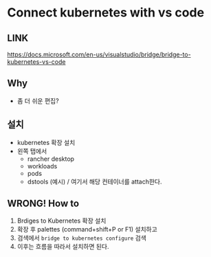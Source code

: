# Connect kubernetes with vs code 

## LINK 

https://docs.microsoft.com/en-us/visualstudio/bridge/bridge-to-kubernetes-vs-code

## Why 

- 좀 더 쉬운 편집? 

## 설치 

- kubernetes 확장 설치 
- 왼쪽 탭에서 
  + rancher desktop 
  + workloads 
  + pods 
  + dstools (예시) / 여기서 해당 컨테이너를 attach한다. 

## WRONG! How to 

1. Brdiges to Kubernetes 확장 설치 
2. 확장 후 palettes (command+shift+P or F1) 설치하고 
3. 검색에서 `bridge to kubernetes configure` 검색 
4. 이후는 흐름을 따라서 설치하면 된다. 

